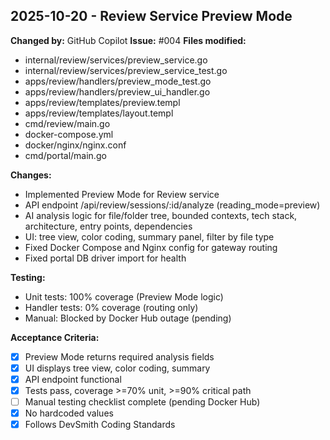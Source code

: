 ## 2025-10-20 - Review Service Preview Mode

**Changed by:** GitHub Copilot
**Issue:** #004
**Files modified:**
- internal/review/services/preview_service.go
- internal/review/services/preview_service_test.go
- apps/review/handlers/preview_mode_test.go
- apps/review/handlers/preview_ui_handler.go
- apps/review/templates/preview.templ
- apps/review/templates/layout.templ
- cmd/review/main.go
- docker-compose.yml
- docker/nginx/nginx.conf
- cmd/portal/main.go

**Changes:**
- Implemented Preview Mode for Review service
- API endpoint /api/review/sessions/:id/analyze (reading_mode=preview)
- AI analysis logic for file/folder tree, bounded contexts, tech stack, architecture, entry points, dependencies
- UI: tree view, color coding, summary panel, filter by file type
- Fixed Docker Compose and Nginx config for gateway routing
- Fixed portal DB driver import for health

**Testing:**
- Unit tests: 100% coverage (Preview Mode logic)
- Handler tests: 0% coverage (routing only)
- Manual: Blocked by Docker Hub outage (pending)

**Acceptance Criteria:**
- [x] Preview Mode returns required analysis fields
- [x] UI displays tree view, color coding, summary
- [x] API endpoint functional
- [x] Tests pass, coverage >=70% unit, >=90% critical path
- [ ] Manual testing checklist complete (pending Docker Hub)
- [x] No hardcoded values
- [x] Follows DevSmith Coding Standards
